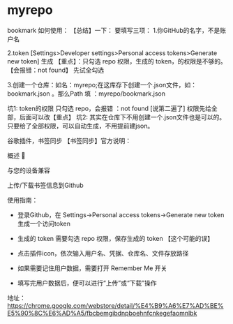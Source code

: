 # myrepo
bookmark
如何使用：
【总结】一下：
要填写三项：
1.你GitHub的名字，不是账户名

2.token [Settings>Developer settings>Personal access tokens>Generate new token] 生成 【重点】：只勾选 repo 权限，生成的 token，的权限是不够的。
【会报错：not found】  先试全勾选  

3.创建一个仓库：如名：myrepo;在这库存下创建一个.json文件，如：bookmark.json 。那么Path 填 ：myrepo/bookmark.json

坑1:  token的权限 只勾选 repo，会报错 ：not found [说第二遍了]  权限先给全部，后面可以改【重点】
坑2:  其实在仓库下不用创建一个.json文件也是可以的。只要给了全部权限，可以自动生成，不用提前建json。


谷歌插件，书签同步
【书签同步】官方说明：


概述



与您的设备兼容

上传/下载书签信息到Github

使用指南：


- 登录Github，在 Settings->Personal access tokens->Generate new token 生成一个访问token


- 生成的 token 需要勾选 repo 权限，保存生成的 token  【这个可能的误】


- 点击插件icon，依次输入用户名、凭据、仓库名、文件存放路径


- 如果需要记住用户数据，需要打开 Remember Me 开关


- 填写完用户数据后，便可以进行“上传”或“下载”操作

地址：
https://chrome.google.com/webstore/detail/%E4%B9%A6%E7%AD%BE%E5%90%8C%E6%AD%A5/fbcbemgibdnpboehnfcnkegefaomnlbk
